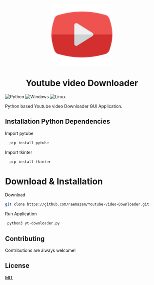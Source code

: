 <p align="center">
  <img width="200" src="./yt.png" alt="yt downlo">
  
  <h1 align="center">Youtube video Downloader</h1>
</p>  

![Python](https://img.shields.io/badge/python-3670A0?style=for-the-badge&logo=python&logoColor=ffdd54)
![Windows](https://img.shields.io/badge/Windows-0078D6?style=for-the-badge&logo=windows&logoColor=white)
![Linux](https://img.shields.io/badge/Linux-FCC624?style=for-the-badge&logo=linux&logoColor=black)

Python  based Youtube video Downloader GUI Application.   

 
## Installation Python Dependencies

Import pytube
```python
  pip install pytube
```
Import tkinter
```python
  pip install tkinter
```

# Download & Installation

Download 
```bash
git clone https://github.com/naemazam/Youtube-video-Downloader.git
```

Run Application 
```python
 python3 yt-downloader.py
```

  
## Contributing

Contributions are always welcome!

## License

[MIT](https://choosealicense.com/licenses/mit/)

  
